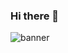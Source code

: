 ### Hi there 👋

![banner](https://media.giphy.com/media/8fFoPnFnJHfGSzuWCz/giphy.gif?cid=790b7611ece594ddb25a5e35c998b695f80b712c0e73a810&rid=giphy.gif&ct=g)

